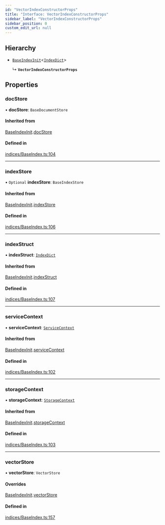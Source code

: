 ```yaml
---
id: "VectorIndexConstructorProps"
title: "Interface: VectorIndexConstructorProps"
sidebar_label: "VectorIndexConstructorProps"
sidebar_position: 0
custom_edit_url: null
---
```


## Hierarchy

- [`BaseIndexInit`](BaseIndexInit.md)<[`IndexDict`](../classes/IndexDict.md)\>

  ↳ **`VectorIndexConstructorProps`**

## Properties

### docStore

• **docStore**: `BaseDocumentStore`

#### Inherited from

[BaseIndexInit](BaseIndexInit.md).[docStore](BaseIndexInit.md#docstore)

#### Defined in

[indices/BaseIndex.ts:104](https://github.com/run-llama/LlamaIndexTS/blob/0f654ae/packages/core/src/indices/BaseIndex.ts#L104)

___

### indexStore

• `Optional` **indexStore**: `BaseIndexStore`

#### Inherited from

[BaseIndexInit](BaseIndexInit.md).[indexStore](BaseIndexInit.md#indexstore)

#### Defined in

[indices/BaseIndex.ts:106](https://github.com/run-llama/LlamaIndexTS/blob/0f654ae/packages/core/src/indices/BaseIndex.ts#L106)

___

### indexStruct

• **indexStruct**: [`IndexDict`](../classes/IndexDict.md)

#### Inherited from

[BaseIndexInit](BaseIndexInit.md).[indexStruct](BaseIndexInit.md#indexstruct)

#### Defined in

[indices/BaseIndex.ts:107](https://github.com/run-llama/LlamaIndexTS/blob/0f654ae/packages/core/src/indices/BaseIndex.ts#L107)

___

### serviceContext

• **serviceContext**: [`ServiceContext`](ServiceContext.md)

#### Inherited from

[BaseIndexInit](BaseIndexInit.md).[serviceContext](BaseIndexInit.md#servicecontext)

#### Defined in

[indices/BaseIndex.ts:102](https://github.com/run-llama/LlamaIndexTS/blob/0f654ae/packages/core/src/indices/BaseIndex.ts#L102)

___

### storageContext

• **storageContext**: [`StorageContext`](StorageContext.md)

#### Inherited from

[BaseIndexInit](BaseIndexInit.md).[storageContext](BaseIndexInit.md#storagecontext)

#### Defined in

[indices/BaseIndex.ts:103](https://github.com/run-llama/LlamaIndexTS/blob/0f654ae/packages/core/src/indices/BaseIndex.ts#L103)

___

### vectorStore

• **vectorStore**: `VectorStore`

#### Overrides

[BaseIndexInit](BaseIndexInit.md).[vectorStore](BaseIndexInit.md#vectorstore)

#### Defined in

[indices/BaseIndex.ts:157](https://github.com/run-llama/LlamaIndexTS/blob/0f654ae/packages/core/src/indices/BaseIndex.ts#L157)
